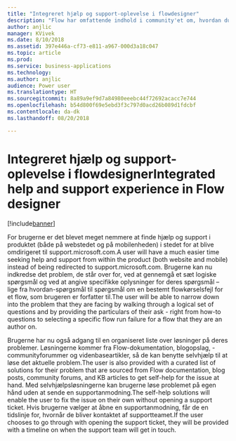 ```yaml
---
title: "Integreret hjælp og support-oplevelse i flowdesigner"
description: "Flow har omfattende indhold i community'et om, hvordan du løser problemer med flows. En ny supportoplevelse gør det nemt at finde indbyggede løsninger uden at skulle sende en supportanmodning."
author: anjlic
manager: KVivek
ms.date: 8/10/2018
ms.assetid: 397e446a-cf73-e811-a967-000d3a18c047
ms.topic: article
ms.prod: 
ms.service: business-applications
ms.technology: 
ms.author: anjlic
audience: Power user
ms.translationtype: HT
ms.sourcegitcommit: 8a89a9ef9d7a84980eeebc44f72692acacc7e744
ms.openlocfilehash: b54d800f69e5ebd3f3c797d0acd26b089d1fdcbf
ms.contentlocale: da-dk
ms.lasthandoff: 08/20/2018

---
```

# <a name="integrated-help-and-support-experience-in-flow-designer"></a><span data-ttu-id="78075-103">Integreret hjælp og support-oplevelse i flowdesigner</span><span class="sxs-lookup"><span data-stu-id="78075-103">Integrated help and support experience in Flow designer</span></span>


[!include[banner](../../includes/banner.md)]

<span data-ttu-id="78075-104">For brugerne er det blevet meget nemmere at finde hjælp og support i produktet (både på webstedet og på mobilenheden) i stedet for at blive omdirigeret til support.microsoft.com.</span><span class="sxs-lookup"><span data-stu-id="78075-104">A user will have a much easier time seeking help and support from within the product (both website and mobile) instead of being redirected to support.microsoft.com.</span></span> <span data-ttu-id="78075-105">Brugerne kan nu indkredse det problem, de står over for, ved at gennemgå et sæt logiske spørgsmål og ved at angive specifikke oplysninger for deres spørgsmål – lige fra hvordan-spørgsmål til spørgsmål om en bestemt flowkørselsfejl for et flow, som brugeren er forfatter til.</span><span class="sxs-lookup"><span data-stu-id="78075-105">The user will be able to narrow down into the problem that they are facing by walking through a logical set of questions and by providing the particulars of their ask - right from how-to questions to selecting a specific flow run failure for a flow that they are an author on.</span></span> 

<span data-ttu-id="78075-106">Brugerne har nu også adgang til en organiseret liste over løsninger på deres problemer. Løsningerne kommer fra Flow-dokumentation, blogopslag, -communityforummer og videnbaseartikler, så de kan benytte selvhjælp til at løse det aktuelle problem.</span><span class="sxs-lookup"><span data-stu-id="78075-106">The user is also provided with a curated list of solutions for their problem that are sourced from Flow documentation, blog posts, community forums, and KB articles to get self-help for the issue at hand.</span></span> <span data-ttu-id="78075-107">Med selvhjælpsløsningerne kan brugerne løse problemet på egen hånd uden at sende en supportanmodning.</span><span class="sxs-lookup"><span data-stu-id="78075-107">The self-help solutions will enable the user to fix the issue on their own without opening a support ticket.</span></span> <span data-ttu-id="78075-108">Hvis brugerne vælger at åbne en supportanmodning, får de en tidslinje for, hvornår de bliver kontaktet af supportteamet.</span><span class="sxs-lookup"><span data-stu-id="78075-108">If the user chooses to go through with opening the support ticket, they will be provided with a timeline on when the support team will get in touch.</span></span> 


